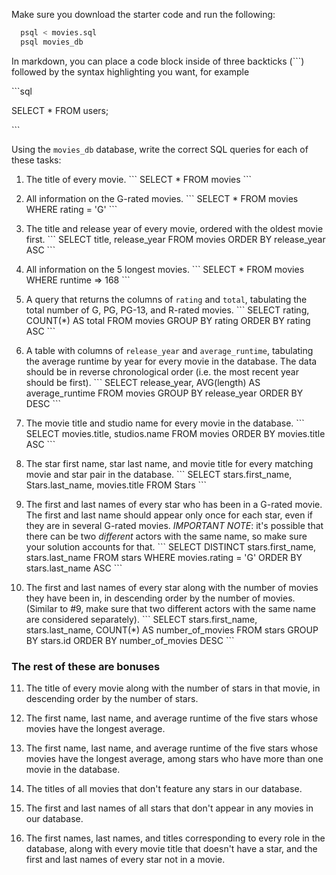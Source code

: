 Make sure you download the starter code and run the following:

```sh
  psql < movies.sql
  psql movies_db
```

In markdown, you can place a code block inside of three backticks (```) followed by the syntax highlighting you want, for example

\```sql

SELECT \* FROM users;

\```

Using the `movies_db` database, write the correct SQL queries for each of these tasks:

1.  The title of every movie.
   \```
   SELECT * FROM movies
   \```

2.  All information on the G-rated movies.
    \```
    SELECT * FROM movies
    WHERE rating = 'G'
    \```

4.  The title and release year of every movie, ordered with the
    oldest movie first.
    \```
    SELECT title, release_year FROM movies
    ORDER BY release_year ASC
    \```
    
5.  All information on the 5 longest movies.
    \```
    SELECT * FROM movies
    WHERE runtime => 168
    \```

6.  A query that returns the columns of `rating` and `total`, tabulating the
    total number of G, PG, PG-13, and R-rated movies.
    \```
    SELECT rating, COUNT(*) AS total
    FROM movies
    GROUP BY rating
    ORDER BY rating ASC
    \```

7.  A table with columns of `release_year` and `average_runtime`,
    tabulating the average runtime by year for every movie in the database. The data should be in reverse chronological order (i.e. the most recent year should be first).
    \```
    SELECT release_year, AVG(length) AS average_runtime
    FROM movies
    GROUP BY release_year
    ORDER BY DESC
    \```

8.  The movie title and studio name for every movie in the
    database.
    \```
    SELECT movies.title, studios.name
    FROM movies
    ORDER BY movies.title ASC
    \```

9.  The star first name, star last name, and movie title for every
    matching movie and star pair in the database.
    \```
    SELECT stars.first_name, Stars.last_name, movies.title
    FROM Stars
    \```

10. The first and last names of every star who has been in a G-rated movie. The first and last name should appear only once for each star, even if they are in several G-rated movies. *IMPORTANT NOTE*: it's possible that there can be two *different* actors with the same name, so make sure your solution accounts for that.
    \```
    SELECT DISTINCT stars.first_name, stars.last_name
    FROM stars
    WHERE movies.rating = 'G'
    ORDER BY stars.last_name ASC
    \```

11. The first and last names of every star along with the number
    of movies they have been in, in descending order by the number of movies. (Similar to #9, make sure
    that two different actors with the same name are considered separately).
    \```
    SELECT stars.first_name, stars.last_name, COUNT(*) AS number_of_movies
    FROM stars
    GROUP BY stars.id
    ORDER BY number_of_movies DESC
    \```

### The rest of these are bonuses

11. The title of every movie along with the number of stars in
    that movie, in descending order by the number of stars.

12. The first name, last name, and average runtime of the five
    stars whose movies have the longest average.

13. The first name, last name, and average runtime of the five
    stars whose movies have the longest average, among stars who have more than one movie in the database.

14. The titles of all movies that don't feature any stars in our
    database.

15. The first and last names of all stars that don't appear in any movies in our database.

16. The first names, last names, and titles corresponding to every
    role in the database, along with every movie title that doesn't have a star, and the first and last names of every star not in a movie.
